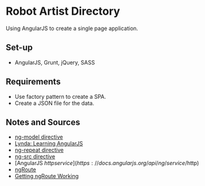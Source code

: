 # Robot Artist Directory

Using AngularJS to  create a single page application.

## Set-up
- AngularJS, Grunt, jQuery, SASS



## Requirements
- Use factory pattern to create a SPA.
- Create a JSON file for the data.



## Notes and Sources
- [ng-model directive](https://docs.angularjs.org/api/ng/directive/ngModel)
- [Lynda: Learning AngularJS](https://www.lynda.com/AngularJS-tutorials/Installing-running-basic-application/154414/167519-4.html)
- [ng-repeat directive](https://docs.angularjs.org/api/ng/directive/ngRepeat)
- [ng-src directive](https://docs.angularjs.org/api/ng/directive/ngSrc)
- [AngularJS $http service](https://docs.angularjs.org/api/ng/service/$http)
- [ngRoute](https://docs.angularjs.org/api/ngRoute#!)
- [Getting ngRoute Working](https://stackoverflow.com/questions/22811119/angularjs-getting-ngroute-working#22811716)

